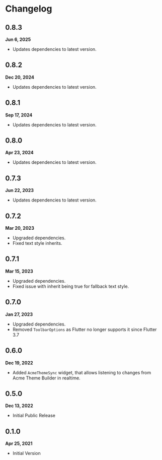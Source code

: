 # Changelog
## 0.8.3
**Jun 6, 2025**
- Updates dependencies to latest version.

## 0.8.2
**Dec 20, 2024**
- Updates dependencies to latest version.

## 0.8.1
**Sep 17, 2024**
- Updates dependencies to latest version.

## 0.8.0
**Apr 23, 2024**
- Updates dependencies to latest version.

## 0.7.3
**Jun 22, 2023**
- Updates dependencies to latest version.

## 0.7.2
**Mar 20, 2023**
- Upgraded dependencies.
- Fixed text style inherits.

## 0.7.1
**Mar 15, 2023**
- Upgraded dependencies.
- Fixed issue with inherit being true for fallback text style.

## 0.7.0
**Jan 27, 2023**
- Upgraded dependencies.
- Removed `ToolbarOptions` as Flutter no longer supports it since Flutter 3.7

## 0.6.0
**Dec 19, 2022**
- Added `AcmeThemeSync` widget, that allows listening to changes from Acme Theme Builder in realtime.

## 0.5.0
**Dec 13, 2022**
- Initial Public Release

## 0.1.0
**Apr 25, 2021**
- Initial Version